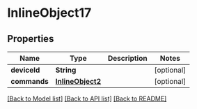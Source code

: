 # InlineObject17

## Properties
Name | Type | Description | Notes
------------ | ------------- | ------------- | -------------
**deviceId** | **String** |  | [optional] 
**commands** | [**InlineObject2**](InlineObject2.md) |  | [optional] 

[[Back to Model list]](../README.md#documentation-for-models) [[Back to API list]](../README.md#documentation-for-api-endpoints) [[Back to README]](../README.md)


